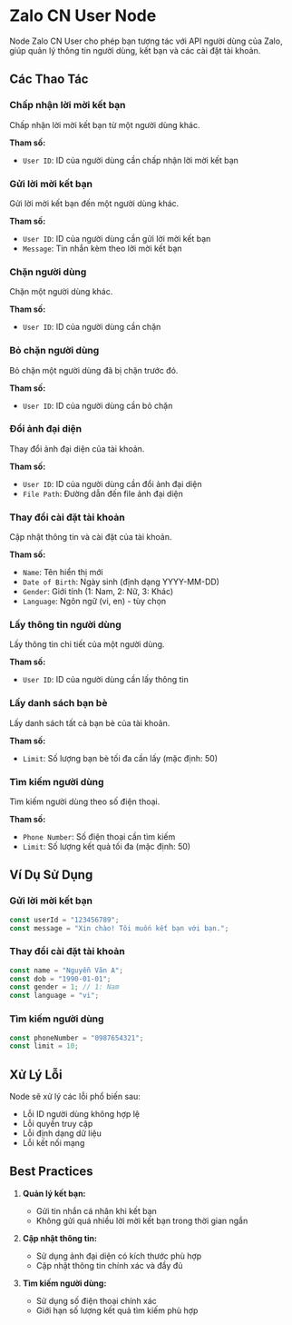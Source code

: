 # Zalo CN User Node

Node Zalo CN User cho phép bạn tương tác với API người dùng của Zalo, giúp quản lý thông tin người dùng, kết bạn và các cài đặt tài khoản.

## Các Thao Tác

### Chấp nhận lời mời kết bạn
Chấp nhận lời mời kết bạn từ một người dùng khác.

**Tham số:**
- `User ID`: ID của người dùng cần chấp nhận lời mời kết bạn

### Gửi lời mời kết bạn
Gửi lời mời kết bạn đến một người dùng khác.

**Tham số:**
- `User ID`: ID của người dùng cần gửi lời mời kết bạn
- `Message`: Tin nhắn kèm theo lời mời kết bạn

### Chặn người dùng
Chặn một người dùng khác.

**Tham số:**
- `User ID`: ID của người dùng cần chặn

### Bỏ chặn người dùng
Bỏ chặn một người dùng đã bị chặn trước đó.

**Tham số:**
- `User ID`: ID của người dùng cần bỏ chặn

### Đổi ảnh đại diện
Thay đổi ảnh đại diện của tài khoản.

**Tham số:**
- `User ID`: ID của người dùng cần đổi ảnh đại diện
- `File Path`: Đường dẫn đến file ảnh đại diện

### Thay đổi cài đặt tài khoản
Cập nhật thông tin và cài đặt của tài khoản.

**Tham số:**
- `Name`: Tên hiển thị mới
- `Date of Birth`: Ngày sinh (định dạng YYYY-MM-DD)
- `Gender`: Giới tính (1: Nam, 2: Nữ, 3: Khác)
- `Language`: Ngôn ngữ (vi, en) - tùy chọn

### Lấy thông tin người dùng
Lấy thông tin chi tiết của một người dùng.

**Tham số:**
- `User ID`: ID của người dùng cần lấy thông tin

### Lấy danh sách bạn bè
Lấy danh sách tất cả bạn bè của tài khoản.

**Tham số:**
- `Limit`: Số lượng bạn bè tối đa cần lấy (mặc định: 50)

### Tìm kiếm người dùng
Tìm kiếm người dùng theo số điện thoại.

**Tham số:**
- `Phone Number`: Số điện thoại cần tìm kiếm
- `Limit`: Số lượng kết quả tối đa (mặc định: 50)

## Ví Dụ Sử Dụng

### Gửi lời mời kết bạn
```typescript
const userId = "123456789";
const message = "Xin chào! Tôi muốn kết bạn với bạn.";
```

### Thay đổi cài đặt tài khoản
```typescript
const name = "Nguyễn Văn A";
const dob = "1990-01-01";
const gender = 1; // 1: Nam
const language = "vi";
```

### Tìm kiếm người dùng
```typescript
const phoneNumber = "0987654321";
const limit = 10;
```

## Xử Lý Lỗi

Node sẽ xử lý các lỗi phổ biến sau:
- Lỗi ID người dùng không hợp lệ
- Lỗi quyền truy cập
- Lỗi định dạng dữ liệu
- Lỗi kết nối mạng

## Best Practices

1. **Quản lý kết bạn:**
   - Gửi tin nhắn cá nhân khi kết bạn
   - Không gửi quá nhiều lời mời kết bạn trong thời gian ngắn

2. **Cập nhật thông tin:**
   - Sử dụng ảnh đại diện có kích thước phù hợp
   - Cập nhật thông tin chính xác và đầy đủ

3. **Tìm kiếm người dùng:**
   - Sử dụng số điện thoại chính xác
   - Giới hạn số lượng kết quả tìm kiếm phù hợp
